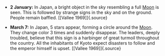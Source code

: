 ﻿-   **2 January:** In Japan, a bright object in the sky resembling a full [Moon](Moon.html) is seen. This is followed by strange signs in the sky and on the ground. People remain baffled. [\[Vallee 1969\]]{.source}

-   **March 7:** In Japan, 5 stars appear, forming a circle around the [Moon](Moon.html). They change color 3 times and suddenly disappear. The leaders, deeply troubled, believe that this sign is a harbinger of great turmoil throughout the country. All the inhabitants of Kyoto expect disasters to follow and the emperor himself is upset. [\[Vallee 1969\]]{.source}
